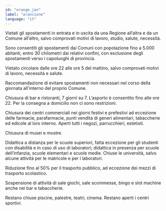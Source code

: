 ```yaml
---
id: "orange_jan"
label: "arancione"
language: "it"
---
```

Vietati gli spostamenti in entrata e in uscita da una Regione all’altra e da un Comune all’altro, salvo comprovati motivi di lavoro, studio, salute, necessità.

Sono consentiti gli spostamenti dai Comuni con popolazione fino a 5.000 abitanti, entro 30 chilometri dai relativi confini, con esclusione degli spostamenti verso i capoluoghi di provincia.

Vietato circolare dalle ore 22 alle ore 5 del mattino, salvo comprovati motivi di lavoro, necessità e salute.

Raccomandazione di evitare spostamenti non necessari nel corso della giornata all'interno del proprio Comune.

Chiusura di bar e ristoranti, 7 giorni su 7. L’asporto è consentito fino alle ore 22. Per la consegna a domicilio non ci sono restrizioni.

Chiusura dei centri commerciali nei giorni festivi e prefestivi ad eccezione delle farmacie, parafarmacie, punti vendita di generi alimentari, tabaccherie ed edicole al loro interno.  Aperti tutti i negozi, parrucchieri, estetisti.

Chiusura di musei e mostre.

Didattica a distanza per le scuole superiori, fatta eccezione per gli studenti con disabilità e in caso di uso di laboratori; didattica in presenza per scuole dell’infanzia, scuole elementari e scuole medie. Chiuse le università, salvo alcune attività per le matricole e per i laboratori.

Riduzione fino al 50% per il trasporto pubblico, ad eccezione dei mezzi di trasporto scolastico.

Sospensione di attività di sale giochi, sale scommesse, bingo e slot machine anche nei bar e tabaccherie.

Restano chiuse piscine, palestre, teatri, cinema. Restano aperti i centri sportivi.